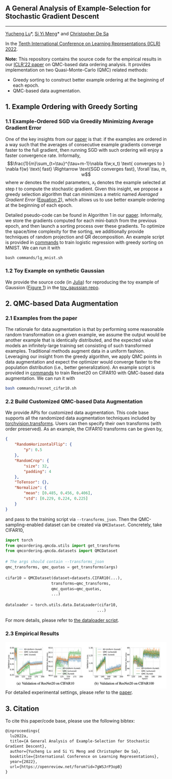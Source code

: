 ## A General Analysis of Example-Selection for Stochastic Gradient Descent
---
[Yucheng Lu](https://www.cs.cornell.edu/~yucheng/)\*, [Si Yi Meng](https://www.cs.cornell.edu/~siyimeng/)\* and [Christopher De Sa](http://www.cs.cornell.edu/~cdesa/)

In the [Tenth International Conference on Learning Representations (ICLR) 2022](https://iclr.cc/Conferences/2022).

**Note:**
This repository contains the source code for the empirical results in our [ICLR'22 paper](https://openreview.net/pdf?id=7gWSJrP3opB) on QMC-based data ordering analysis. It provides implementation on two Quasi-Monte-Carlo (QMC) related methods:
* Greedy sorting to construct better example ordering at the beginning of each epoch.
* QMC-based data augmentation.
  
## 1. Example Ordering with Greedy Sorting
### 1.1 Example-Ordered SGD via Greedily Minimizing Average Gradient Error
One of the key insights from our [paper](https://openreview.net/pdf?id=7gWSJrP3opB) is that: if the examples are ordered in a way such that the averages of consecutive example gradients converge faster to the full gradient, then running SGD with such ordering will enjoy a faster convergence rate. Informally,
$$\frac{1}{m}\sum_{t=\tau}^{\tau+m-1}\nabla f(w;x_t) \text{ converges to } \nabla f(w) \text{ fast} \Rightarrow \text{SGD converges fast}, \forall \tau, m, w$$
where $w$ denotes the model parameters, $x_t$ denotes the example selected at step $t$ to compute the stochastic gradient.
Given this insight, we propose a greedy selection algorithm that can minimizes a metric named *Averaged Gradient Error* ([Equation 2](https://openreview.net/pdf?id=7gWSJrP3opB)), which allows us to use better example ordering at the beginning of each epoch. 

Detailed pseudo-code can be found in Algorithm 1 in our [paper](https://openreview.net/pdf?id=7gWSJrP3opB). Informally, we store the gradients computed for each mini-batch from the previous epoch, and then launch a sorting process over these gradients. To optimize the space/time complexity for the sorting, we additionally provide techniques of random projection and QR decomposition. An example script is provided in [commands](https://github.com/EugeneLYC/qmc-ordering/tree/main/commands) to train logistic regression with greedy sorting on MNIST. We can run it with
```
bash commands/lg_mnist.sh
```

### 1.2 Toy Example on synthetic Gaussian
We provide the source code (in [Julia](https://julialang.org/)) for reproducing the toy example of Gaussion ([Figure 1](https://openreview.net/pdf?id=7gWSJrP3opB)) in the [toy_gaussian repo](https://github.com/EugeneLYC/qmc-ordering/tree/main/toy_gaussian).


## 2. QMC-based Data Augmentation
### 2.1 Examples from the paper
The rationale for data augmentation is that by performing some reasonable random transformation on a given example, we assume the output would be another example that is identically distributed, and the expected value models an infinitely-large training set consisting of such transformed examples. Traditional methods augment data in a uniform fashion. Leveraging our insight from the greedy algorithm, we apply QMC points in data augmentation and expect the optimizer would converge faster to the population distribution (i.e., better generalization). An example script is provided in [commands](https://github.com/EugeneLYC/qmc-ordering/tree/main/commands) to train Resnet20 on CIFAR10 with QMC-based data augmentation. We can run it with
```bash
bash commands/resnet_cifar10.sh
```

### 2.2 Build Customized QMC-based Data Augmentation
We provide APIs for customized data augmentation. This code base supports all the randomized data augmentation techniques included by [torchvision.transforms](https://github.com/pytorch/vision/blob/main/torchvision/transforms/transforms.py).
Users can then specify their own transforms (with order preserved). As an example, the CIFAR10 transforms can be given by,
```json
{
    "RandomHorizontalFlip": {
        "p": 0.5
    },
    "RandomCrop": {
        "size": 32,
        "padding": 4
    },
    "ToTensor": {},
    "Normalize": {
        "mean": [0.485, 0.456, 0.406],
        "std": [0.229, 0.224, 0.225]
    }
}
```
and pass to the training script via `--transforms_json`. Then the QMC-sampling-enabled dataset can be created via `QMCDataset`. Concretely, take CIFAR10,
```python
import torch
from qmcordering.qmcda.utils import get_transforms
from qmcordering.qmcda.datasets import QMCDataset

# The args should contain --transforms_json
qmc_transforms, qmc_quotas = get_transforms(args)

cifar10 = QMCDataset(dataset=datasets.CIFAR10(...),
                    transforms=qmc_transforms,
                    qmc_quotas=qmc_quotas,
                    ...)

dataloader = torch.utils.data.DataLoader(cifar10,
                                        ...)
```
For more details, please refer to [the dataloader script](https://github.com/EugeneLYC/qmc-ordering/blob/main/qmcordering/build_dataloader.py).

### 2.3 Empirical Results
![sort-image](docs/assets/images/qmc.jpeg)
For detailed experimental settings, please refer to the [paper](https://openreview.net/pdf?id=7gWSJrP3opB).


## 3. Citation
To cite this paper/code base, please use the following bibtex:
```
@inproceedings{
  lu2022a,
  title={A General Analysis of Example-Selection for Stochastic Gradient Descent},
  author={Yucheng Lu and Si Yi Meng and Christopher De Sa},
  booktitle={International Conference on Learning Representations},
  year={2022},
  url={https://openreview.net/forum?id=7gWSJrP3opB}
}

```